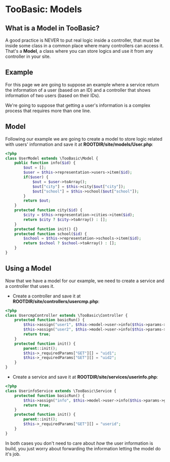# TooBasic: Models
## What is a Model in __TooBasic__?
A good practice is NEVER to put real logic inside a controller, that must be
inside some class in a common place where many controllers can access it.
That's a __Model__, a class where you can store logics and use it from any
controller in your site.
## Example
For this page we are going to suppose an example where a service return the
information of a user (based on an ID) and a controller that shows information of
two users (based on their IDs).

We're going to suppose that getting a user's information is a complex process that
requires more than one line.
## Model
Following our example we are going to create a model to store logic related with
users' information and save it at __ROOTDIR/site/models/User.php__:
```php
<?php
class UserModel extends \TooBasic\Model {
    public function info($id) {
        $out = [];
        $user = $this->representation->users->item($id);
        if($user) {
            $out = $user->toArray();
            $out["city"] = $this->city($out["city"]);
            $out["school"] = $this->school($out["school"]);
        }
        return $out;
    }
    protected function city($id) {
        $city = $this->representation->cities->item($id);
        return $city ? $city->toArray() : [];
    }
    protected function init() {}
    protected function school($id) {
        $school = $this->representation->schools->item($id);
        return $school ? $school->toArray() : [];
    }
}
```
## Using a Model
Now that we have a model for our example, we need to create a service and a
controller that uses it.

* Create a controller and save it at __ROOTDIR/site/controllers/usercmp.php__:
```php
<?php
class UsercmpController extends \TooBasic\Controller {
    protected function basicRun() {
        $this->assign("user1", $this->model->user->info($this->params->get->uid1));
        $this->assign("user2", $this->model->user->info($this->params->get->uid2));
        return true;
    }
    protected function init() {
        parent::init();
        $this->_requiredParams["GET"][] = "uid1";
        $this->_requiredParams["GET"][] = "uid2";
    }
}
```
* Create a service and save it at __ROOTDIR/site/services/userinfo.php__:
```php
<?php
class UserinfoService extends \TooBasic\Service {
    protected function basicRun() {
        $this->assign("info", $this->model->user->info($this->params->get->userid));
        return true;
    }
    protected function init() {
        parent::init();
        $this->_requiredParams["GET"][] = "userid";
    }
}
```

In both cases you don't need to care about _how_ the user information is build,
you just worry about forwarding the information letting the model do it's job.
